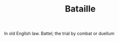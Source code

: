 ---
title: Bataille
letter: B
permalink: "/definitions/bataille.html"
body: In old Engllsh law. Battel; the trial by combat or duellum
published_at: '2018-07-07'
layout: post
---